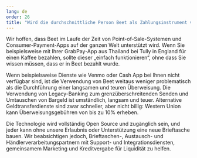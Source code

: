 ```yaml
---
lang: de
order: 26
title: "Wird die durchschnittliche Person Beet als Zahlungsinstrument verwenden können?"
---
```


Wir hoffen, dass Beet im Laufe der Zeit von Point-of-Sale-Systemen und Consumer-Payment-Apps auf der ganzen Welt unterstützt wird. Wenn Sie beispielsweise mit Ihrer GrabPay-App aus Thailand bei Tully in England für einen Kaffee bezahlen, sollte dieser „einfach funktionieren“, ohne dass Sie wissen müssen, dass er in Beet bezahlt wurde.

Wenn beispielsweise Dienste wie Venmo oder Cash App bei Ihnen nicht verfügbar sind, ist die Verwendung von Beet weitaus weniger problematisch als die Durchführung einer langsamen und teuren Überweisung. Die Verwendung von Legacy-Banking zum grenzüberschreitenden Senden und Umtauschen von Bargeld ist umständlich, langsam und teuer. Alternative Geldtransferdienste sind zwar schneller, aber nicht billig: Western Union kann Überweisungsgebühren von bis zu 10% erheben.

Die Technologie wird vollständig Open Source und zugänglich sein, und jeder kann ohne unsere Erlaubnis oder Unterstützung eine neue Brieftasche bauen. Wir beabsichtigen jedoch, Brieftaschen-, Austausch- und Händlerverarbeitungspartnern mit Support- und Integrationsdiensten, gemeinsamem Marketing und Kreditvergabe für Liquidität zu helfen.
